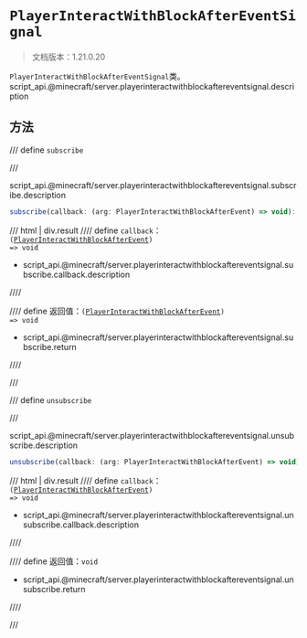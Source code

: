 # `PlayerInteractWithBlockAfterEventSignal`

> 文档版本：1.21.0.20

`PlayerInteractWithBlockAfterEventSignal`类。script_api.@minecraft/server.playerinteractwithblockaftereventsignal.description

## 方法

/// define
`subscribe`


///

script_api.@minecraft/server.playerinteractwithblockaftereventsignal.subscribe.description

```js
subscribe(callback: (arg: PlayerInteractWithBlockAfterEvent) => void): (arg: PlayerInteractWithBlockAfterEvent) => void
```

/// html | div.result
//// define
`callback`：<code>(<a href="../playerinteractwithblockafterevent/">PlayerInteractWithBlockAfterEvent</a>) =&gt; void</code>

- script_api.@minecraft/server.playerinteractwithblockaftereventsignal.subscribe.callback.description


////

//// define
返回值：<code>(<a href="../playerinteractwithblockafterevent/">PlayerInteractWithBlockAfterEvent</a>) =&gt; void</code>

- script_api.@minecraft/server.playerinteractwithblockaftereventsignal.subscribe.return


////

///


/// define
`unsubscribe`


///

script_api.@minecraft/server.playerinteractwithblockaftereventsignal.unsubscribe.description

```js
unsubscribe(callback: (arg: PlayerInteractWithBlockAfterEvent) => void): void
```

/// html | div.result
//// define
`callback`：<code>(<a href="../playerinteractwithblockafterevent/">PlayerInteractWithBlockAfterEvent</a>) =&gt; void</code>

- script_api.@minecraft/server.playerinteractwithblockaftereventsignal.unsubscribe.callback.description


////

//// define
返回值：`void`

- script_api.@minecraft/server.playerinteractwithblockaftereventsignal.unsubscribe.return


////

///

